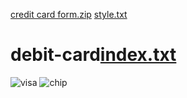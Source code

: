 [credit card form.zip](https://github.com/mahrez12/debit-card/files/9909813/credit.card.form.zip)
[style.txt](https://github.com/mahrez12/debit-card/files/9909835/style.txt)
# debit-card[index.txt](https://github.com/mahrez12/debit-card/files/9909871/index.txt)
![visa](https://user-images.githubusercontent.com/112071184/199234711-e355cf64-fe33-4c5e-bb11-6036f6bdc60d.png)
![chip](https://user-images.githubusercontent.com/112071184/199234747-52fcdaf3-d803-4d6c-9a6a-f9238e7d2539.png)
